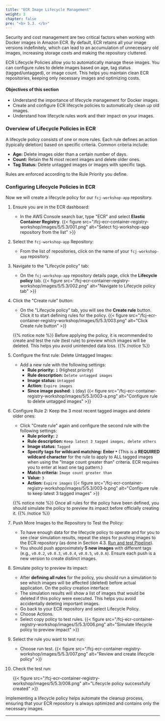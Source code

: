```yaml
---
title: "ECR Image Lifecycle Management"
weight: 3
chapter: false
pre: "<b> 5.3. </b>"
---
```


Security and cost management are two critical factors when working with Docker images in Amazon ECR. By default, ECR retains all your image versions indefinitely, which can lead to an accumulation of unnecessary old images, increasing storage costs and making the repository cluttered.

ECR Lifecycle Policies allow you to automatically manage these images. You can configure rules to delete images based on age, tag status (tagged/untagged), or image count. This helps you maintain clean ECR repositories, keeping only necessary images and optimizing costs.

#### Objectives of this section

* Understand the importance of lifecycle management for Docker images.
* Create and configure ECR lifecycle policies to automatically clean up old images.
* Understand how lifecycle rules work and their impact on your images.

### Overview of Lifecycle Policies in ECR

A lifecycle policy consists of one or more rules. Each rule defines an action (typically deletion) based on specific criteria. Common criteria include:

* **Age:** Delete images older than a certain number of days.
* **Count:** Retain the N most recent images and delete older ones.
* **Tag Status:** Delete untagged images or images with specific tags.

Rules are enforced according to the Rule Priority you define.

### Configuring Lifecycle Policies in ECR

Now we will create a lifecycle policy for our `fcj-workshop-app` repository.

1.  Ensure you are in the ECR dashboard:
    * In the AWS Console search bar, type "ECR" and select **Elastic Container Registry**.
    {{< figure src="/fcj-ecr-container-registry-workshop/images/5/5.3/001.png" alt="Select fcj-workshop-app repository from the list" >}}

2.  Select the `fcj-workshop-app` Repository:
    * From the list of repositories, click on the name of your `fcj-workshop-app` repository.

3.  Navigate to the "Lifecycle policy" tab:
    * On the `fcj-workshop-app` repository details page, click the **Lifecycle policy** tab.
    {{< figure src="/fcj-ecr-container-registry-workshop/images/5/5.3/002.png" alt="Navigate to Lifecycle policy tab" >}}

4.  Click the "Create rule" button:
    * On the "Lifecycle policy" tab, you will see the **Create rule** button. Click it to start defining rules for the policy.
    {{< figure src="/fcj-ecr-container-registry-workshop/images/5/5.3/003.png" alt="Click Create rule button" >}}

    {{% notice note %}}
Before applying the policy, it is recommended to create and test the rule (test rule) to preview which images will be deleted. This helps you avoid unintended data loss.
    {{% /notice %}}

5.  Configure the first rule: Delete Untagged Images:
    * Add a new rule with the following settings:
        * **Rule priority:** `1` (Highest priority)
        * **Rule description:** `Delete untagged images`
        * **Image status:** `Untagged`
        * **Action:** `Expire images`
        * **Since image pushed**: `1` (day)
    {{< figure src="/fcj-ecr-container-registry-workshop/images/5/5.3/003-a.png" alt="Configure rule to delete untagged images" >}}


7.  Configure Rule 2: Keep the 3 most recent tagged images and delete older ones:
    * Click "Create rule" again and configure the second rule with the following settings:
        * **Rule priority:** `2`
        * **Rule description:** `Keep latest 3 tagged images, delete others`
        * **Image status:** `Tagged`
        * **Specify tags for wildcard matching:** **Enter `*`** (This is a **REQUIRED wildcard character** for the rule to apply to ALL tagged images when using the "Image count greater than" criteria. ECR requires you to enter at least one tag pattern.)
        * **Match criteria:** `Image count greater than`
        * **Value:** `3`
        * **Action:** `Expire images`
    {{< figure src="/fcj-ecr-container-registry-workshop/images/5/5.3/003-b.png" alt="Configure rule to keep latest 3 tagged images" >}}

    {{% notice note %}}
Once all rules for the policy have been defined, you should simulate the policy to preview its impact before officially creating it.
    {{% /notice %}}

8.  Push More Images to the Repository to Test the Policy:
    * To have enough data for the lifecycle policy to operate and for you to see clear simulation results, repeat the steps for pushing images to the ECR repository (as done in Section 4.3. [Run and test Pipeline](/4-ci-cd-with-github-actions/4.3-run-pipeline/)).
    * You should push approximately **5 new images** with different tags (e.g., `v0.0.2`, `v0.0.3`, `v0.0.4`, `v0.0.5`, `v0.0.6`). Ensure each push is a new version to create distinct images.

9.  Simulate policy to preview its impact:
    * After **defining all rules** for the policy, you should run a simulation to see which images will be affected (deleted) before actual application. On the policy creation interface:
    * The simulation results will show a list of images that would be deleted if this policy were executed. This helps you avoid accidentally deleting important images.
    * Go back to your ECR repository and select Lifecycle Policy.
    * Choose Actions.
    * Select copy policy to test rules.
    {{< figure src="/fcj-ecr-container-registry-workshop/images/5/5.3/006.png" alt="Simulate lifecycle policy to preview impact" >}}

10. Select the rule you want to test run:
    * Choose run test.
    {{< figure src="/fcj-ecr-container-registry-workshop/images/5/5.3/007.png" alt="Review and create lifecycle policy" >}}

11. Check the test run:

    {{< figure src="/fcj-ecr-container-registry-workshop/images/5/5.3/008.png" alt="Lifecycle policy successfully created" >}}

Implementing a lifecycle policy helps automate the cleanup process, ensuring that your ECR repository is always optimized and contains only the necessary images.

---